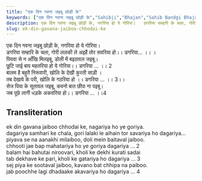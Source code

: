 ```yaml
---
title: "एक दिन गवना जइबू छोड़ी के"
keywords: ["एक दिन गवना जइबू छोड़ी के","Sahibji","Bhajan","Sahib Bandgi Bhajan","Sant Kabir Bhajan","bhajan lyrics","साहिब बंदगी भजन","भजन"]
description: एक दिन गवना जइबू छोड़ी के, नगरिया हो ये गोरिया।   डगरिया सम्हारि के चला, गोरी ललकी ले अइहैं तोर सवरिया हो।। डगरिया... ।। ।   पियवा से न आँखि मिलइबू, डोल
slug: ek-din-gavana-jaiboo-chhodai-ke
---
```


  
एक दिन गवना जइबू छोड़ी के, नगरिया हो ये गोरिया।  
डगरिया सम्हारि के चला, गोरी ललकी ले अइहैं तोर सवरिया हो।। डगरिया... ।। ।  
पियवा से न आँखि मिलइबू, डोली में बइठावल जइबू।  
छूटि जाई बाप महतरिया हो ये गोरिया।। डगरिया ... ।। 2  
बालम है बहुतै निरूवारी, खोलि के देखी कुरती साड़ी ।  
तब देखावे के परी, खोलि के गठरिया हो ।। डगरिया ... ।। 3।।  
सेज पिया के सूतावल जइबू, कवनो बात छीपा ना पइबू।  
जब पूछे लागी धड़के अकवरिया हो।। डगरिया ... ।।4  


## Transliteration

  
ek din gavana jaiboo chhodai ke, nagariya ho ye goriya.  
dagariya samhari ke chala, gori lalaki le aihain tor savariya ho  dagariya...    
piyava se na aanakhi milaiboo, doli mein baitaval jaiboo.  
chhooti jae bap mahatariya ho ye goriya  dagariya ...   2  
balam hai bahutai niroovari, kholi ke dekhi kurati sadai  
tab dekhave ke pari, kholi ke gatariya ho   dagariya ...   3   
sej piya ke sootaval jaiboo, kavano bat chhipa na paiboo.  
jab poochhe lagi dhadaake akavariya ho  dagariya ...  4  

  